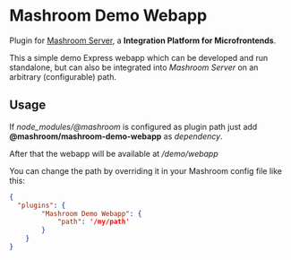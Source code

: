 
# Mashroom Demo Webapp

Plugin for [Mashroom Server](https://www.mashroom-server.com), a **Integration Platform for Microfrontends**.

This a simple demo Express webapp which can be developed and run standalone, but can also be integrated into _Mashroom Server_
on an arbitrary (configurable) path.

## Usage

If *node_modules/@mashroom* is configured as plugin path just add **@mashroom/mashroom-demo-webapp** as *dependency*.

After that the webapp will be available at _/demo/webapp_

You can change the path by overriding it in your Mashroom config file like this:

```json
{
  "plugins": {
        "Mashroom Demo Webapp": {
            "path": '/my/path'
        }
    }
}
```
